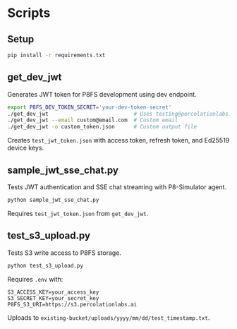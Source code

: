 # Scripts

## Setup

```bash
pip install -r requirements.txt
```

## get_dev_jwt

Generates JWT token for P8FS development using dev endpoint.

```bash
export P8FS_DEV_TOKEN_SECRET='your-dev-token-secret'
./get_dev_jwt                           # Uses testing@percolationlabs.ai
./get_dev_jwt --email custom@email.com  # Custom email
./get_dev_jwt -o custom_token.json      # Custom output file
```

Creates `test_jwt_token.json` with access token, refresh token, and Ed25519 device keys.

## sample_jwt_sse_chat.py

Tests JWT authentication and SSE chat streaming with P8-Simulator agent.

```bash
python sample_jwt_sse_chat.py
```

Requires `test_jwt_token.json` from `get_dev_jwt`.

## test_s3_upload.py

Tests S3 write access to P8FS storage.

```bash
python test_s3_upload.py
```

Requires `.env` with:
```
S3_ACCESS_KEY=your_access_key
S3_SECRET_KEY=your_secret_key
P8FS_S3_URI=https://s3.percolationlabs.ai
```

Uploads to `existing-bucket/uploads/yyyy/mm/dd/test_timestamp.txt`.